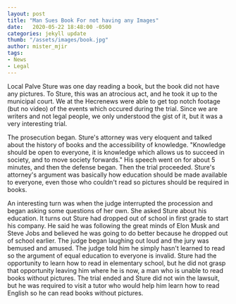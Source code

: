 ```yaml
---
layout: post
title: "Man Sues Book For not having any Images"
date:   2020-05-22 18:48:00 -0500
categories: jekyll update
thumb: "/assets/images/book.jpg"
author: mister_mjir
tags:
- News
- Legal
---
```


Local Palve Sture was one day reading a book, but the book did not have any pictures. To Sture, this was an atrocious act, and
he took it up to the municipal court. We at the Hecrenews were able to get top notch footage (but no video) of the events which
occured during the trial. Since we are writers and not legal people, we only understood the gist of it, but it was a very
interesting trial.

The prosecution began. Sture's attorney was very eloquent and talked about the history of books and the accessibility of
knowledge. "Knowledge should be open to everyone, it is knowledge which allows us to succeed in society, and to move society
forwards." His speech went on for about 5 minutes, and then the defense began. Then the trial proceeded. Sture's attorney's
argument was basically how education should be made available to everyone, even those who couldn't read so pictures should be
required in books.

An interesting turn was when the judge interrupted the procession and began asking some questions of her own. She asked Sture
about his education. It turns out Sture had dropped out of school in first grade to start his company. He said he was following
the great minds of Elon Musk and Steve Jobs and believed he was going to do better because he dropped out of school earlier. The
judge began laughing out loud and the jury was bemused and amused. The judge told him he simply hasn't learned to read so the
argument of equal education to everyone is invalid. Sture had the opportunity to learn how to read in elementary school, but he
did not grasp that opportunity leaving him where he is now, a man who is unable to read books without pictures. The trial ended
and Sture did not win the lawsuit, but he was required to visit a tutor who would help him learn how to read English so he can
read books without pictures.
